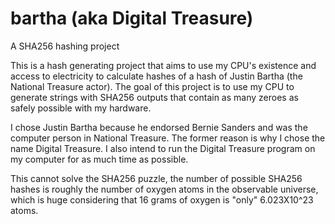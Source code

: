 # bartha (aka Digital Treasure)
A SHA256 hashing project

This is a hash generating project that aims to use my CPU's existence and access to electricity to calculate hashes of a hash of Justin Bartha (the National Treasure actor). The goal of this project is to use my CPU to generate strings with SHA256 outputs that contain as many zeroes as safely possible with my hardware.

I chose Justin Bartha because he endorsed Bernie Sanders and was the computer person in National Treasure. The former reason is why I chose the name Digital Treasure. I also intend to run the Digital Treasure program on my computer for as much time as possible.

This cannot solve the SHA256 puzzle, the number of possible SHA256 hashes is roughly the number of oxygen atoms in the observable universe, which is huge considering that 16 grams of oxygen is "only" 6.023X10^23 atoms.
